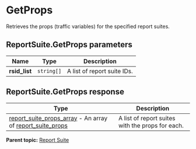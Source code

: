 # GetProps

Retrieves the props (traffic variables) for the specified report suites.

## ReportSuite.GetProps parameters

|Name|Type|Description|
|----|----|-----------|
| **rsid_list** | `string[]` |A list of report suite IDs.|

## ReportSuite.GetProps response

|Type|Description|
|----|-----------|
| [report_suite_props_array](../../data_types/r_report_suite_props_array.md#) - An array of [report_suite_props](../../data_types/r_report_suite_props.md#) |A list of report suites with the props for each.|

**Parent topic:** [Report Suite](../../methods/report_suite/r_methods_reportsuite.md)


